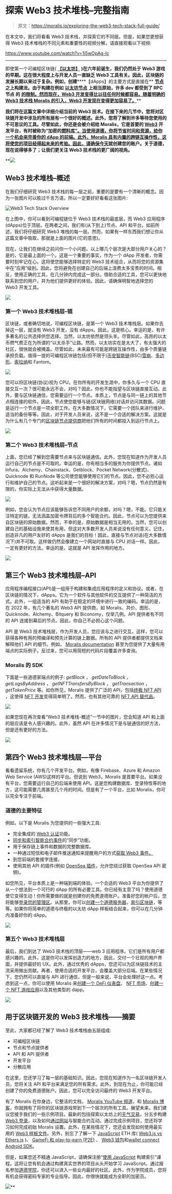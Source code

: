 # 探索 Web3 技术堆栈–完整指南

> 原文：<https://moralis.io/exploring-the-web3-tech-stack-full-guide/>

在本文中，我们将看看 Web3 技术栈，并探索它的不同层。但是，如果您更想获得 Web3 技术堆栈的不同元素和重要性的视频分解，请直接观看以下视频:

https://www.youtube.com/watch?v=1i5wOpAg-lc

* * *

即使第一个可编程区块链( [**【以太坊】**](https://moralis.io/full-guide-what-is-ethereum/) **)在六年前诞生，我们仍然处于 Web3 游戏的早期。这在很大程度上与开发人员一直缺乏 Web3 工具有关。因此，区块链的发展长期以来过于复杂。例如，创建**[](https://moralis.io/decentralized-applications-explained-what-are-dapps/)****【dApps】的主要方式是直接在** [**节点**](https://moralis.io/what-are-full-archive-nodes/) **之上构建龙。由于构建在例如** [**以太坊节点**](https://moralis.io/ethereum-rpc-nodes-what-they-are-and-why-you-shouldnt-use-them/) **上相当原始，许多 dev 都受到了 RPC 节点** **的** [**的限制。然而现在，Web3 开发变得比以往任何时候都容易。随着明确的 Web3 技术栈 Moralis 的引入，Web3 开发现在变得更加容易了。**](https://moralis.io/exploring-the-limitations-of-rpc-nodes-and-the-solution-to-them/)**

**我们将在这篇文章中详细介绍当前的 Web3 技术。在接下来的几节中，您将对区块链开发中涉及的所有层有一个很好的概述。此外，您将了解到许多等待您使用的不可思议的工具。尽管如此，你还是会被介绍给 Moralis，它是首要的 [Web3](https://moralis.io/the-ultimate-guide-to-web3-what-is-web3/) 开发平台，有时被称为“加密的[燃料库”。当使用道德，你将节省时间和资源，给你一个机会来完善你的 dApp 的前端。此外，Moralis 具有内置的跨链互操作性，这将使您的项目经得起未来的考验。因此，请确保](https://moralis.io/firebase-for-crypto-the-best-blockchain-firebase-alternative/)[今天](https://admin.moralis.io/register)就创建您的账户。关于道德，现在说得够多了；让我们更关注 Web3 技术栈的更广阔的视角。**

**![](img/edf2a6a443c3e09238f789ed673c1ad3.png)

## Web3 技术堆栈–概述

在我们仔细研究 Web3 技术栈的每一层之前，重要的是要有一个清晰的概念。因为一张图片可以胜过千言万语，所以一定要好好看看这张图片:

![Web3 Tech Stack Overview](img/0ced82b625f07b01b6c1210a5ed54f5c.png)

在上图中，你可以看到可编程链位于 Web3 技术栈的最底层，而 Web3 应用程序(dApps)位于顶层。在两者之间，我们有(从下到上)节点、API 和平台。如前所述，我们将仔细研究 Web3 堆栈的每一层。然而，如果有一样东西我们想让你从这篇文章中吸取，那就是上面的图片(它的意思)。

现在，让我们在继续之前问你一个小问题。以上哪几个层次是大部分用户关心的？是的，它是最上面的一个。这是一个重要的事实，作为一个 dApp 开发者，你需要时刻牢记在心。这将使您能够选择特定的 Web3 技术组合，从而将您的资源集中在“应用”级别。因此，您将避免在创建自己的后端上浪费太多宝贵的时间。相反，使用正确的工具，在几分钟内完成这一部分。借助合适的工具，您可以更快地联系到您的用户，并为他们提供更好的体验。因此，请确保明智地选择您的 Web3 开发工具。

![](img/f75efb41b66e79e8513c2ef233e586c3.png)

### 第一个 Web3 技术堆栈层–链

区块链，或者确切地说，可编程区块链，是第一个 Web3 技术堆栈层。如果你去掉这一层，就没有 Web3 开发，没有 dApps。因此，这是核心。幸运的是，有许多著名的公共选择供您选择。当然，以太坊依然是领头羊。尽管如此，高昂的以太币燃气费正在为所谓的“以太杀手”让路。然而，以太坊实在是太大了，有太强大的社区，很快就会被掩盖。尽管如此，未来最有可能是跨链互操作性，由多个质量链承担负载。值得一提的可编程区块链包括(但不限于)[币安智能链](https://moralis.io/bsc-programming-guide-intro-to-binance-smart-chain-development-in-10-minutes/)(BSC)[雪崩](https://moralis.io/how-to-create-an-avalanche-dapp-in-4-steps/)、[多边形](https://moralis.io/how-to-build-polygon-dapps-easily/)、[索拉纳](https://moralis.io/moralis-releases-solana-api/)和 Fantom。

![](img/8fb95f2cac5dc30405a3575ff92a4b7c.png)

您可以将区块链(协议)视为 CPU。在你所有的开发生涯中，你多久与一个 CPU 直接交互一次？很可能永远不会，对吗？因此，你也不能指望与区块链直接互动。此外，要与区块链通信，您需要运行一个节点。本质上，节点是与同一链上的其他节点相连接的软件。因此，节点使您能够与链(区块链网络)对话并访问其数据。问题是运行一个节点是一项全职工作。在大多数情况下，它需要一个团队来进行维护、适当的备份等等。因此，对于开发人员来说，这不是一个合适的解决方案。这就是为什么有几个专门的[区块链节点提供商](https://moralis.io/infura-alternatives-and-blockchain-node-providers/)把他们所有的时间都投入到运行节点上。

![](img/4ebfd697e1cc0d45095c7947675c804d.png)

### 第二个 Web3 技术堆栈层–节点

上面，您已经了解到您需要节点来与区块链通信。此外，您现在知道作为开发人员运行自己的节点是不可取的。幸运的是，你有相当多的服务为你提供节点。诸如 Infura、Alchemy、Chainstack、Getblock、Pocket Network(分散式)、Quicknode 和 RunNode 等公司使您能够使用它们的节点。因此，您不必担心运行和维护自己的节点。这听起来是一个很好的解决方案，对吗？嗯，节点仍然是有限的，你实际上无法从中获得大量数据。

![](img/0a3aa51235394457afff590dccf63b52.png)

例如，您会认为节点应该能够告诉您不同用户的余额，对吗？嗯，不能。它只能关注特定的链，无法涵盖加密令牌背后的多个智能合约。因此，节点可以为您提供来自区块链的原始数据。然而，不幸的是，原始数据是相当无用的。当然，您可以创建自己的基础设施来使其有用，但这对大多数开发人员来说没有任何意义。记住，创造非凡的用户友好的 dApps 是我们的目标！因此，直接与节点对话(在大多数情况下)并不可取。这样做仍然会像建立一个网站时直接与 CPU 对话一样。因此，一定有更好的方法。幸运的是，这就是 API 发挥作用的地方。

![](img/0f0cb9bac412e925bc4bc946289dd23c.png)

## 第三个 Web3 技术堆栈层–API

应用程序编程接口(API)是一组用于构建和集成应用程序的定义和协议。或者，在区块链的情况下，dApps。它为一个软件与其他软件的交互提供了一种简洁的方式。此外，一组适当的 API 有助于在稳定的环境中进行一致的编码。幸运的是，在 2022 年，有几个著名的 Web3 API 提供商，如 Moralis、共价、图形、Quicknode、Alchemy、Bitquery 和 Biconomy，仅举几例。API 提供者有不同的 API 连接到幕后的节点。因此，你自己不必担心这个问题。

API 是 Web3 技术堆栈层，作为开发人员，您应该与之进行交互。这样，您可以获得各种有用的预编译和预先计算的链上数据。所有的 API 提供者都提供文档来解释他们 API 的细节。例如， [Moralis documentation](https://docs.moralis.io/) 甚至为您提供了大量有用端点的实际例子。反过来，您可以用简短的代码片段覆盖许多查询。

### Moralis 的 SDK

下面是一些道德家端点的例子: *getBlock* ， *getDateToBlock* ， *getLogsByAddress* ， *getNFTTransfersByBlock* ， *getTransaction* ， *getTokenPrice* 等。如你所见，Moralis 提供了广泛的 API，包括[终极 NFT API](https://moralis.io/ultimate-nft-api-exploring-moralis-nft-api/) ，这使得 [NFT 开发](https://moralis.io/integrate-mint-function-to-js-interface-nft-development/)变得简单明了。然而，也有其他可靠的 [NFT API 替代品](https://moralis.io/nft-api-alternatives-comparing-alchemys-nft-api-with-moralis-nft-api/)。

![](img/b1f4312060ab3ebbd87eb0a734f78656.png)

如果您现在再次查看“Web3 技术堆栈-概述”一节中的图片，您会知道 API 和上面的层应该是令人感兴趣的。此外，虽然 API 在许多情况下是与链通信的好方法，但是还有更好的方法。

![](img/12bcba5debef382107728e277bac114b.png)

## 第四个 Web3 技术堆栈层—平台

看看遗留系统，你有几个开发平台。例如，有像 Firebase、Azure 和 Amazon Web Service (AWS)这样的平台。但说到 Web3，Moralis 是首要平台。如果没有平台，您需要运行自己的后端来使用 API。这是您构建数据库、登录特性等的地方，这可能需要几周甚至几个月的时间。但是有了一个平台，比如 Moralis，你可以完全专注于前端。

### 道德的主要特征

例如，以下是 Moralis 为您提供的一些强大工具:

*   完全集成的 [Web3 认证](https://moralis.io/web3-authentication-the-full-guide/)功能。
*   [同步和索引智能合约事件](https://moralis.io/sync-and-index-smart-contract-events-full-guide/)的“同步”功能。
*   用于保存链上事件和数据的完整数据库。
*   一种通过短信和电子邮件推送通知来提醒用户的方式[获取 Web3 事件。](https://moralis.io/get-web3-events-with-sms-messages/)
*   到您前端的套接字连接。
*   使用其他 API 的插件(例如 [OpenSea 插件](https://moralis.io/plugins/opensea/)，允许您绕过获取 OpenSea API 密钥)。

如您所见，平台本质上是一种端到端的体验。一个合适的 Web3 平台为你提供了从一个想法到一个可行的 dApp 的所有必要工具。你已经有主意了吗？使用道德使它变得生动！你所需要做的就是创建你的免费道德账户。准备好您的帐户后，您将能够[登录您的管理区](https://admin.moralis.io/login)。从那里，你可以[创建一个道德服务器](https://docs.moralis.io/moralis-server/getting-started/create-a-moralis-server)，[索引区块链](https://moralis.io/how-to-index-the-blockchain-the-ultimate-guide/)，等等。如果你将简单的道德与终极的以太坊 dApp 样板结合起来，你可以在几分钟内准备好你的 dApp。

![](img/abf1e544ea23794f38c43bd9a72e6e5d.png)

### 第五个 Web3 技术堆栈层

最后，我们到达了 Web3 技术栈的顶层——web 3 应用程序。它们是所有用户都感兴趣的。此外，这是你可以发挥创造力的地方，因此，交付一个壮观的用户界面，并提供最好的 UX。此外，通过优秀的 dApps，您还可以为区块链技术的主流采用做出贡献。再者，使用合适的开发平台，会覆盖大部分后端。在某些情况下，您仍然可以直接与 API 进行通信，但是一般来说，平台会处理好这一点。考虑到这一点，你可以使用 Moralis 来[创建一个 DeFi 仪表盘](https://moralis.io/how-to-create-a-defi-dashboard-in-5-steps/)、 [NFT 市场](https://moralis.io/develop-your-own-nft-marketplace-step-by-step-guide/)、[创建一个 NFT 游戏应用](https://moralis.io/nft-game-development-how-to-build-an-nft-game-app-in-minutes/)以及其他类型的 dapp。

![](img/704e728c2e7e8794d4abcc2d02dcf117.png)

## 用于区块链开发的 Web3 技术堆栈——摘要

至此，大家都已经了解了 Web3 技术堆栈由五层组成:

*   可编程区块链
*   节点和节点提供者
*   API 和 API 提供者
*   开发平台
*   分散应用

在这里，您还学习了每一层的基础知识。因此，您现在知道作为一名区块链开发人员，您将关注 API 和平台来满足您的所有需求。此外，到现在为止，你可能已经创建了你的免费道德账户。因此，您可以完全访问最终的 Web3 开发平台。

有了 Moralis 在你身边，它整洁的文档， [Moralis YouTube 频道](https://www.youtube.com/c/MoralisWeb3)，和 [Moralis 博客](https://moralis.io/blog/)，你就拥有了将你的区块链游戏带到下一个层次的所有工具。展望未来，我们建议您接手我们的一些示例项目。最新的包括探索以太坊上的[无气交易](https://moralis.io/gasless-transactions-exploring-gasless-transactions-on-ethereum/)，分五步构建 [Web3 登录](https://moralis.io/how-to-build-a-web3-login-in-5-steps/)，以及如何[通过网站](https://moralis.io/how-to-interact-with-smart-contracts-through-your-website/)与智能合约互动。通过完成示例项目，您还将学习如何完成初始 Moralis 设置。此外，在某些情况下，您还会发现如何使用最实用的 [Web3 样板文件](https://moralis.io/web3-boilerplate-beginners-guide-to-web3/)。另外，别忘了了解一下 [JavaScript](https://moralis.io/javascript-explained-what-is-javascript/) ETH 库( [Web3.js vs Ethers.js](https://moralis.io/web3-js-vs-ethers-js-guide-to-eth-javascript-libraries/) )、 [GameFi 和 play-to-earn (P2E)](https://moralis.io/what-is-gamefi-and-play-to-earn-p2e/) 、 [Web3 钱包](https://moralis.io/what-is-a-web3-wallet-web3-wallets-explained/)和[wallet connect Android SDK](https://moralis.io/walletconnect-android-sdk-alternative-authenticate-android-apps-withmoralis/)。

但是，如果您还不精通 JavaScript，请确保注册“[使用 JavaScript](https://academy.moralis.io/courses/javascript-programming-for-blockchain-developers) 构建索引”课程。这将让您有机会通过构建真实世界的项目从头开始学习 JavaScript。通过报名参加[道德学院](https://academy.moralis.io/)，你还可以进入一些业内最好的社区。此外，作为学院成员，您将有机会获得密码专家的专业指导。因此，你很快就能成为全职的加密员。

![](img/1f166ddecce797a8096788beab38b7de.png)**